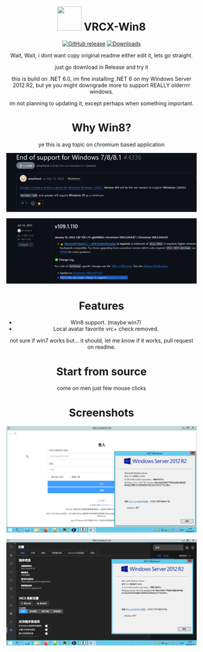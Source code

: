<div align="center">

# <img src="https://raw.githubusercontent.com/vrcx-team/VRCX/master/VRCX.ico" width="64" height="64"> </img> VRCX-Win8

[![GitHub release](https://img.shields.io/github/release/extremeblackliu/VRCX-Win8.svg)](https://github.com/extremeblackliu/VRCX-Win8/releases/latest)
[![Downloads](https://img.shields.io/github/downloads/extremeblackliu/VRCX-Win8/total?color=6451f1)](https://github.com/extremeblackliu/VRCX-Win8/releases/latest)

Wait, Wait, i dont want copy original readme either edit it, lets go straight.

just go download in Release and try it

this is build on .NET 6.0, im fine installing .NET 6 on my Windows Server 2012 R2, but ye you might downgrade more to support REALLY olderrrr windows.

im not planning to updating it, except perhaps when something important.

# Why Win8?
ye this is avg topic on chromium based application

![3](https://raw.githubusercontent.com/extremeblackliu/VRCX-Win8/main/images/3.jpg)

![4](https://raw.githubusercontent.com/extremeblackliu/VRCX-Win8/main/images/4.jpg)


# Features
- Win8 support. (maybe win7)
- Local avatar favorite vrc+ check removed.

not sure if win7 works but... it should, let me know if it works, pull request on readme.

# Start from source
come on men just few mouse clicks

# Screenshots

![login](https://raw.githubusercontent.com/extremeblackliu/VRCX-Win8/main/images/1.png)

![version](https://raw.githubusercontent.com/extremeblackliu/VRCX-Win8/main/images/2.png)
